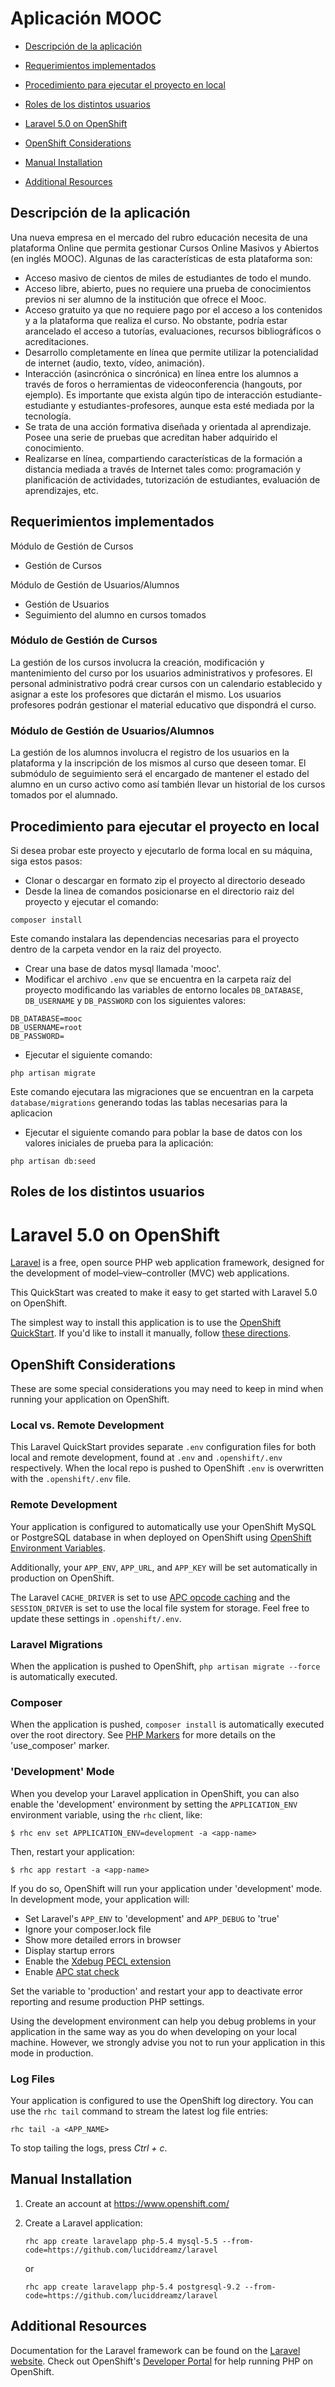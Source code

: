 # Aplicación MOOC #

* [Descripción de la aplicación](#descripción-de-la-aplicación)
* [Requerimientos implementados](#requerimientos-implementados)
* [Procedimiento para ejecutar el proyecto en local](#procedimiento-para-ejecutar-el-proyecto-en-local)
* [Roles de los distintos usuarios](#roles-de-los-distintos-usuarios)

* [Laravel 5.0 on OpenShift](#laravel-50-on-openshift)
* [OpenShift Considerations](#openshift-considerations)
* [Manual Installation](#manual-installation)
* [Additional Resources](#additional-resources)

## Descripción de la aplicación ##

Una nueva empresa en el mercado del rubro educación necesita de una plataforma Online que permita gestionar Cursos Online Masivos y Abiertos (en inglés MOOC). Algunas de las características de esta plataforma son: 
*	Acceso masivo de cientos de miles de estudiantes de todo el mundo.
*	Acceso libre, abierto, pues no requiere una prueba de conocimientos previos ni ser alumno de la institución que ofrece el Mooc.
*	Acceso gratuito ya que no requiere pago por el acceso a los contenidos y a la plataforma que realiza el curso. No obstante, podría estar arancelado el acceso a tutorías, evaluaciones, recursos bibliográficos o acreditaciones.
*	Desarrollo completamente en línea que permite utilizar la potencialidad de internet (audio, texto, vídeo, animación).
*	Interacción (asincrónica o sincrónica) en línea entre los alumnos a través de foros o herramientas de videoconferencia (hangouts, por ejemplo). Es importante que exista algún tipo de interacción estudiante-estudiante y estudiantes-profesores, aunque esta esté mediada por la tecnología. 
*	Se trata de una acción formativa diseñada y orientada al aprendizaje. Posee una serie de pruebas que acreditan haber adquirido el conocimiento.
*	Realizarse en línea, compartiendo características de la formación a distancia mediada a través de Internet tales como: programación y planificación de actividades, tutorización de estudiantes, evaluación de aprendizajes, etc.

## Requerimientos implementados ##

Módulo de Gestión de Cursos
* Gestión de Cursos

Módulo de Gestión de Usuarios/Alumnos
* Gestión de Usuarios
* Seguimiento del alumno en cursos tomados


### Módulo de Gestión de Cursos ###

La gestión de los cursos involucra la creación, modificación y mantenimiento del curso por los usuarios administrativos y profesores. El personal administrativo podrá crear cursos con un calendario establecido y asignar a este los profesores que dictarán el mismo.
Los usuarios profesores podrán gestionar el material educativo que dispondrá el curso.

### Módulo de Gestión de Usuarios/Alumnos ###
La gestión de los alumnos involucra el registro de los usuarios en la plataforma y la inscripción de los mismos al curso que deseen tomar.
El submódulo de seguimiento será el encargado de mantener el estado del alumno en un curso activo como así también llevar un historial de los cursos tomados por el alumnado.



## Procedimiento para ejecutar el proyecto en local ##

Si desea probar este proyecto y ejecutarlo de forma local en su máquina, siga estos pasos:

* Clonar o descargar en formato zip el proyecto al directorio deseado
* Desde la linea de comandos posicionarse en el directorio raiz del proyecto y ejecutar el comando:

```
composer install
```
Este comando instalara las dependencias necesarias para el proyecto dentro de la carpeta vendor en la raiz
del proyecto.
* Crear una base de datos mysql llamada 'mooc'.
* Modificar el archivo `.env` que se  encuentra en la carpeta raíz del proyecto modificando las variables de entorno locales `DB_DATABASE`, `DB_USERNAME` y `DB_PASSWORD` con los siguientes valores:

```
DB_DATABASE=mooc
DB_USERNAME=root
DB_PASSWORD=
```

* Ejecutar el siguiente comando:

```
php artisan migrate
```

Este comando ejecutara las migraciones que se encuentran en la carpeta `database/migrations` generando todas las tablas necesarias para la aplicacion

* Ejecutar el siguiente comando para poblar la base de datos con los valores iniciales de prueba para la
aplicación:

```
php artisan db:seed
```

## Roles de los distintos usuarios ##


# Laravel 5.0 on OpenShift #
[Laravel](http://laravel.com/) is a free, open source PHP web application framework, 
designed for the development of model–view–controller (MVC) web applications.

This QuickStart was created to make it easy to get started with Laravel 5.0 on
OpenShift.

The simplest way to install this application is to use the [OpenShift
QuickStart](https://hub.openshift.com/quickstarts/115-laravel-5-0). If 
you'd like to install it manually, follow [these directions](#manual-installation).

## OpenShift Considerations ##
These are some special considerations you may need to keep in mind when
running your application on OpenShift.

### Local vs. Remote Development ###
This Laravel QuickStart provides separate `.env` configuration files for both local and 
remote development, found at `.env` and `.openshift/.env` respectively. When the local 
repo is pushed to OpenShift `.env` is overwritten with the `.openshift/.env` file.

### Remote Development ###
Your application is configured to automatically use your OpenShift MySQL or PostgreSQL 
database in when deployed on OpenShift using [OpenShift Environment Variables](https://developers.openshift.com/en/managing-environment-variables.html).

Additionally, your `APP_ENV`, `APP_URL`, and `APP_KEY` will be set automatically in 
production on OpenShift.

The Laravel `CACHE_DRIVER` is set to use [APC opcode caching](http://php.net/manual/en/book.apc.php)
and the `SESSION_DRIVER` is set to use the local file system for storage. Feel 
free to update these settings in `.openshift/.env`.

### Laravel Migrations ###
When the application is pushed to OpenShift, `php artisan migrate --force` is automatically executed.

### Composer ###
When the application is pushed, `composer install` is automatically executed over the root directory. See [PHP Markers](https://developers.openshift.com/en/php-markers.html) for more details on the 'use_composer' marker.

### 'Development' Mode ###
When you develop your Laravel application in OpenShift, you can also enable the
'development' environment by setting the `APPLICATION_ENV` environment variable,
using the `rhc` client, like:

```
$ rhc env set APPLICATION_ENV=development -a <app-name>
```

Then, restart your application:

```
$ rhc app restart -a <app-name>
```

If you do so, OpenShift will run your application under 'development' mode.
In development mode, your application will:

* Set Laravel's `APP_ENV` to 'development' and `APP_DEBUG` to 'true'
* Ignore your composer.lock file
* Show more detailed errors in browser
* Display startup errors
* Enable the [Xdebug PECL extension](http://xdebug.org/)
* Enable [APC stat check](http://php.net/manual/en/apc.configuration.php#ini.apc.stat)

Set the variable to 'production' and restart your app to deactivate error reporting 
and resume production PHP settings.

Using the development environment can help you debug problems in your application
in the same way as you do when developing on your local machine. However, we strongly 
advise you not to run your application in this mode in production.

### Log Files ###
Your application is configured to use the OpenShift log directory. You can use the 
`rhc tail` command to stream the latest log file entries:

```
rhc tail -a <APP_NAME>
```

To stop tailing the logs, press *Ctrl + c*.

## Manual Installation ##

1. Create an account at https://www.openshift.com/

1. Create a Laravel application:

    ```
    rhc app create laravelapp php-5.4 mysql-5.5 --from-code=https://github.com/luciddreamz/laravel
    ```
    or

    ```
    rhc app create laravelapp php-5.4 postgresql-9.2 --from-code=https://github.com/luciddreamz/laravel
    ```

## Additional Resources ##
Documentation for the Laravel framework can be found on the [Laravel website](http://laravel.com/docs). Check 
out OpenShift's [Developer Portal](https://developers.openshift.com/en/php-overview.html) for help running PHP on OpenShift.